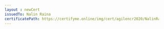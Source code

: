 ```yaml
--- 
layout : newCert 
issuedTo: Nalin Raina 
certificatePath: https://certifyme.online/img/cert/agilencr2020/NalinRaina_97d0c.png
--- 
```

